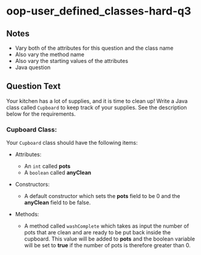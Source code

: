 # oop-user_defined_classes-hard-q3

## Notes

- Vary both of the attributes for this question and the class name
- Also vary the method name
- Also vary the starting values of the attributes
- Java question

## Question Text

Your kitchen has a lot of supplies, and it is time to clean up! Write a Java class called `Cupboard` to keep track of 
your supplies. See the description below for the requirements.

### Cupboard Class:

Your `Cupboard` class should have the following items:

- Attributes:
    - An `int` called **pots**
    - A `boolean` called **anyClean**

- Constructors:
    - A default constructor which sets the **pots** field to be 0 and the **anyClean** field to be false.

- Methods:
    - A method called `washComplete` which takes as input the number of pots that are clean and are ready to be put back 
      inside the cupboard. This value will be added to **pots** and the boolean variable will be set to **true** if the 
      number of pots is therefore greater than 0.
  